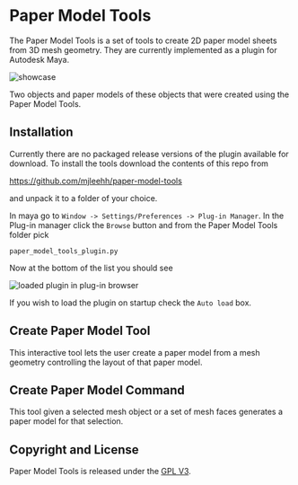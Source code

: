 Paper Model Tools
=================

The Paper Model Tools is a set of tools to create 2D paper model sheets from 3D
mesh geometry. They are currently implemented as a plugin for Autodesk Maya.

![showcase](https://raw.github.com/mjleehh/paper-model-tools/master/doc/images/showcase.png)

Two objects and paper models of these objects that were created using the Paper
Model Tools.

Installation
------------

Currently there are no packaged release versions of the plugin available for
download. To install the tools download the contents of this repo from

https://github.com/mjleehh/paper-model-tools

and unpack it to a folder of your choice.

In maya go to `Window -> Settings/Preferences -> Plug-in Manager`. In the
Plug-in manager click the `Browse` button and from the Paper Model Tools folder
pick

`paper_model_tools_plugin.py`

Now at the bottom of the list you should see

![loaded plugin in plug-in browser](https://raw.github.com/mjleehh/paper-model-tools/master/doc/images/plugin_loaded.png)

If you wish to load the plugin on startup check the `Auto load` box.

Create Paper Model Tool
-----------------------

This interactive tool lets the user create a paper model from a mesh geometry
controlling the layout of that paper model.

Create Paper Model Command
--------------------------

This tool given a selected mesh object or a set of mesh faces generates a paper
model for that selection.

Copyright and License
---------------------

Paper Model Tools is released under the [GPL V3](http://choosealicense.com/licenses/gpl-v3/).